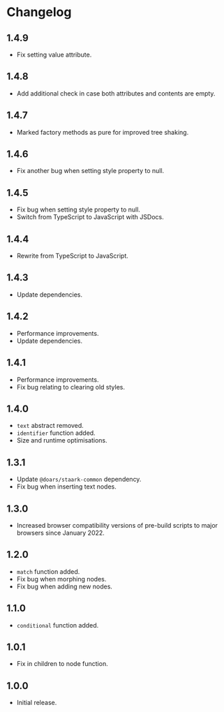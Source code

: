 # Changelog

## 1.4.9

- Fix setting value attribute.

## 1.4.8

- Add additional check in case both attributes and contents are empty.

## 1.4.7

- Marked factory methods as pure for improved tree shaking.

## 1.4.6

- Fix another bug when setting style property to null.

## 1.4.5

- Fix bug when setting style property to null.
- Switch from TypeScript to JavaScript with JSDocs.

## 1.4.4

- Rewrite from TypeScript to JavaScript.

## 1.4.3

- Update dependencies.

## 1.4.2

- Performance improvements.
- Update dependencies.

## 1.4.1

- Performance improvements.
- Fix bug relating to clearing old styles.

## 1.4.0

- `text` abstract removed.
- `identifier` function added.
- Size and runtime optimisations.

## 1.3.1

- Update `@doars/staark-common` dependency.
- Fix bug when inserting text nodes.

## 1.3.0

- Increased browser compatibility versions of pre-build scripts to major browsers since January 2022.

## 1.2.0

- `match` function added.
- Fix bug when morphing nodes.
- Fix bug when adding new nodes.

## 1.1.0

- `conditional` function added.

## 1.0.1

- Fix in children to node function.

## 1.0.0

- Initial release.
